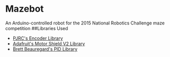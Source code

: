 # Mazebot
An Arduino-controlled robot for the 2015 National Robotics Challenge maze competition
##Libraries Used
- [PJRC's Encoder Library](http://www.pjrc.com/teensy/td_libs_Encoder.html "PJRC's Encoder Library")
- [Adafruit's Motor Shield V2 Library](https://learn.adafruit.com/adafruit-motor-shield-v2-for-arduino/install-software "Adafruit's Motor Shield V2 Library")
- [Brett Beauregard's PID Library](http://playground.arduino.cc/Code/PIDLibrary "Brett Beauregard's PID Library")